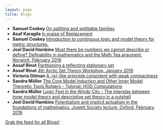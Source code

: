 ```yaml
---
layout: page
title: Blogs
---
```


* **Samuel Coskey** [On splitting and splittable families](http://scoskey.org/splitsplit)
* **Asaf Karagila** [In praise of Replacement](http://karagila.org/2019/in-praise-of-replacement/)
* **Samuel Coskey** [Introduction to continuous logic and model theory for metric structures.](http://scoskey.org/presentation/introduction-to-continuous-logic-and-model-theory-for-metric-structures/)
* **Joel David Hamkins** [Must there be numbers we cannot describe or define? Definability in mathematics and the Math Tea argument, Norwich, February 2019](http://jdh.hamkins.org/must-there-be-number-we-cannot-define-norwich-february-2019/)
* **Assaf Rinot** [Partitioning a reflecting stationary set](http://blog.assafrinot.com/?p=4559)
* **Assaf Rinot** [4th Arctic Set Theory Workshop, January 2019](http://blog.assafrinot.com/?p=4556)
* **Victoria Gitman** [A $\square(\kappa)$-like principle consistent with weak compactness](https://victoriagitman.github.io/publications/2019/02/09/square-like-principle-consistent-with-weak-compactness.html)
* **Sandra Müller** [The Core Model Induction and Other Inner Model Theoretic Tools Rutgers - Tutorial: HOD Computations](https://muellersandra.github.io/upcomingtalk/talk/invconftalk/2019/02/09/TalkCMIworkshop.html)
* **Sandra Müller** [Logic Fest in the Windy City - The interplay between inner model theory and descriptive set theory in a nutshell](https://muellersandra.github.io/upcomingtalk/talk/invconftalk/2019/02/08/TalkChicago.html)
* **Joel David Hamkins** [Potentialism and implicit actualism in the foundations of mathematics, Jowett Society lecture, Oxford, February 2019](http://jdh.hamkins.org/potentialism-and-implicit-actualism-in-the-foundations-of-mathematics-jowett-society-oxford-february-2019/)

[Grab the feed for all Blogs!](Blogs.xml)
